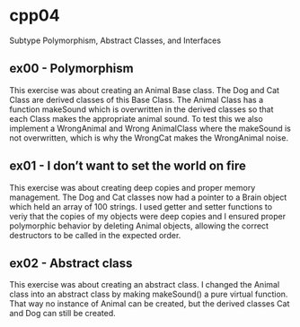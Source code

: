 # cpp04
Subtype Polymorphism, Abstract Classes, and Interfaces

## ex00 - Polymorphism

This exercise was about creating an Animal Base class. The Dog and Cat Class are derived classes of this Base Class. The Animal Class has a function makeSound which is overwritten in the derived classes so that each Class makes the appropriate animal sound. To test this we also implement a WrongAnimal and Wrong AnimalClass where the makeSound is not overwritten, which is why the WrongCat makes the WrongAnimal noise.

## ex01 - I don’t want to set the world on fire

This exercise was about creating deep copies and proper memory management. The Dog and Cat classes now had a pointer to a Brain object which held an array of 100 strings. I used getter and setter functions to veriy that the copies of my objects were deep copies and I ensured proper polymorphic behavior by deleting Animal objects, allowing the correct destructors to be called in the expected order.

## ex02 - Abstract class

This exercise was about creating an abstract class. I changed the Animal class into an abstract class by making makeSound() a pure virtual function. That way no instance of Animal can be created, but the derived classes Cat and Dog can still be created.